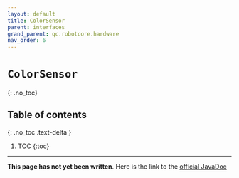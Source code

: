 ```yaml
---
layout: default
title: ColorSensor
parent: interfaces
grand_parent: qc.robotcore.hardware
nav_order: 6
---
```

# `ColorSensor`
{: .no_toc}

## Table of contents
{: .no_toc .text-delta }

1. TOC
{:toc}
---
**This page has not yet been written**. Here is the link to the [official JavaDoc](https://ftctechnh.github.io/ftc_app/doc/javadoc/com/qualcomm/robotcore/hardware/ColorSensor.html)
        